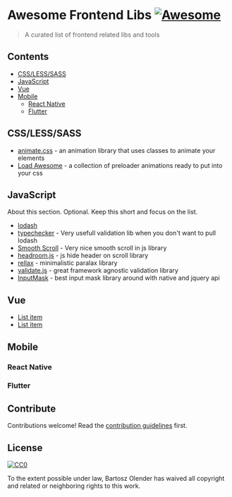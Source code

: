 # Awesome Frontend Libs [![Awesome](https://awesome.re/badge.svg)](https://awesome.re)

> A curated list of frontend related libs and tools


## Contents

- [CSS/LESS/SASS](#csslesssass)
- [JavaScript](#javascript)
- [Vue](#vue)
- [Mobile](#mobile)
  - [React Native](#react-native)
  - [Flutter](#flutter)

## CSS/LESS/SASS

- [animate.css](https://daneden.github.io/animate.css/) - an animation library that uses classes to animate your elements
- [Load Awesome](https://github.danielcardoso.net/load-awesome/animations.html) - a collection of preloader animations ready to put into your css

## JavaScript

About this section. Optional. Keep this short and focus on the list.

- [lodash](https://lodash.com/)
- [typechecker](https://www.npmjs.com/package/typechecker) - Very usefull validation lib when you don't want to pull lodash
- [Smooth Scroll](https://github.com/cferdinandi/smooth-scroll) - Very nice smooth scroll in js library
- [headroom.js](http://wicky.nillia.ms/headroom.js/) - js hide header on scroll library
- [rellax](https://github.com/dixonandmoe/rellax) - minimalistic paralax library
- [validate.js](https://validatejs.org/) - great framework agnostic validation library
- [InputMask](https://github.com/RobinHerbots/Inputmask) - best input mask library around with native and jquery api



## Vue

- [List item](http://example.com)
- [List item](http://example.com)


## Mobile

### React Native

### Flutter

## Contribute

Contributions welcome! Read the [contribution guidelines](contributing.md) first.


## License

[![CC0](https://mirrors.creativecommons.org/presskit/buttons/88x31/svg/cc-zero.svg)](https://creativecommons.org/publicdomain/zero/1.0)

To the extent possible under law, Bartosz Olender has waived all copyright and
related or neighboring rights to this work.

